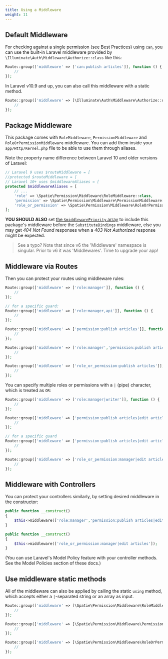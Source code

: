 ```yaml
---
title: Using a Middleware
weight: 11
---
```


## Default Middleware

For checking against a single permission (see Best Practices) using `can`, you can use the built-in Laravel middleware provided by `\Illuminate\Auth\Middleware\Authorize::class` like this:

```php
Route::group(['middleware' => ['can:publish articles']], function () {
    //
});
```

In Laravel v10.9 and up, you can also call this middleware with a static method.

```php
Route::group(['middleware' => [\Illuminate\Auth\Middleware\Authorize::using('publish articles')]], function () {
    //
});
```

## Package Middleware

This package comes with `RoleMiddleware`, `PermissionMiddleware` and `RoleOrPermissionMiddleware` middleware.
You can add them inside your `app/Http/Kernel.php` file to be able to use them through aliases.

Note the property name difference between Laravel 10 and older versions of Laravel:

```php
// Laravel 9 uses $routeMiddleware = [
//protected $routeMiddleware = [
// Laravel 10+ uses $middlewareAliases = [
protected $middlewareAliases = [
    // ...
    'role' => \Spatie\Permission\Middleware\RoleMiddleware::class,
    'permission' => \Spatie\Permission\Middleware\PermissionMiddleware::class,
    'role_or_permission' => \Spatie\Permission\Middleware\RoleOrPermissionMiddleware::class,
];
```

**YOU SHOULD ALSO** set [the `$middlewarePriority` array](https://laravel.com/docs/master/middleware#sorting-middleware) to include this package's middleware before the `SubstituteBindings` middleware, else you may get *404 Not Found* responses when a *403 Not Authorized* response might be expected.

>  See a typo? Note that since v6 the 'Middleware' namespace is singular. Prior to v6 it was 'Middlewares'. Time to upgrade your app!

## Middleware via Routes

Then you can protect your routes using middleware rules:

```php
Route::group(['middleware' => ['role:manager']], function () {
    //
});

// for a specific guard:
Route::group(['middleware' => ['role:manager,api']], function () {
    //
});

Route::group(['middleware' => ['permission:publish articles']], function () {
    //
});

Route::group(['middleware' => ['role:manager','permission:publish articles']], function () {
    //
});

Route::group(['middleware' => ['role_or_permission:publish articles']], function () {
    //
});
```

You can specify multiple roles or permissions with a `|` (pipe) character, which is treated as `OR`:

```php
Route::group(['middleware' => ['role:manager|writer']], function () {
    //
});

Route::group(['middleware' => ['permission:publish articles|edit articles']], function () {
    //
});

// for a specific guard
Route::group(['middleware' => ['permission:publish articles|edit articles,api']], function () {
    //
});

Route::group(['middleware' => ['role_or_permission:manager|edit articles']], function () {
    //
});
```

## Middleware with Controllers

You can protect your controllers similarly, by setting desired middleware in the constructor:

```php
public function __construct()
{
    $this->middleware(['role:manager','permission:publish articles|edit articles']);
}
```

```php
public function __construct()
{
    $this->middleware(['role_or_permission:manager|edit articles']);
}
```

(You can use Laravel's Model Policy feature with your controller methods. See the Model Policies section of these docs.)

## Use middleware static methods

All of the middleware can also be applied by calling the static `using` method,
which accepts either a `|`-separated string or an array as input.

```php
Route::group(['middleware' => [\Spatie\Permission\Middleware\RoleMiddleware::using('manager')]], function () {
    //
});

Route::group(['middleware' => [\Spatie\Permission\Middleware\PermissionMiddleware::using('publish articles|edit articles')]], function () {
    //
});

Route::group(['middleware' => [\Spatie\Permission\Middleware\RoleOrPermissionMiddleware::using(['manager', 'edit articles'])]], function () {
    //
});
```
